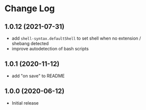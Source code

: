 # Change Log

## 1.0.12 (2021-07-31)

- add `shell-syntax.defaultShell` to set shell when no extension / shebang detected
- improve autodetection of bash scripts

## 1.0.1 (2020-11-12)

- add "on save" to README

## 1.0.0 (2020-06-12)

- Initial release
